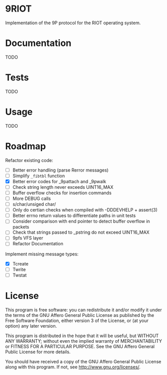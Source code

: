 9RIOT
=====

Implementation of the 9P protocol for the RIOT operating system.

Documentation
=============

TODO

Tests
=====

TODO

Usage
=====

TODO

Roadmap
=======

Refactor existing code:

* [ ] Better error handling (parse Rerror messages)
* [ ] Simplify `_fibtbl` function
* [x] Better error codes for _9pattach and _9pwalk
* [ ] Check string length never exceeds UINT16_MAX
* [ ] Buffer overflow checks for insertion commands
* [ ] More DEBUG calls
* [ ] s/char/unsiged char/
* [ ] Only do certian checks when compiled with -DDDEVHELP + assert(3)
* [ ] Better errno return values to differentiate paths in unit tests
* [ ] Consider comparison with end pointer to detect buffer overflow in packets
* [ ] Check that strings passed to _pstring do not exceed UINT16_MAX
* [ ] 9pfs VFS layer
* [ ] Refactor Documentation

Implement missing message types:

* [x] Tcreate
* [ ] Twrite
* [ ] Twstat

License
=======

This program is free software: you can redistribute it and/or
modify it under the terms of the GNU Affero General Public
License as published by the Free Software Foundation, either
version 3 of the License, or (at your option) any later version.

This program is distributed in the hope that it will be useful,
but WITHOUT ANY WARRANTY; without even the implied warranty of
MERCHANTABILITY or FITNESS FOR A PARTICULAR PURPOSE. See the GNU
Affero General Public License for more details.

You should have received a copy of the GNU Affero General Public
License along with this program. If not, see
<http://www.gnu.org/licenses/>.
